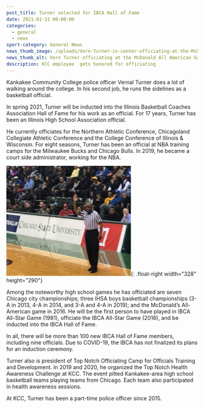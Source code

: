 ```yaml
---
post_title: Turner selected for IBCA Hall of Fame
date: 2021-01-31 00:00:00
categories:
  - general
  - news
sport-category: General News
news_thumb_image: /uploads/Vern-Turner-in-center-officiating-at-the-McDonald-All-American-Game-2016.jpg
news_thumb_alt: Vern Turner officiating at the McDonald All American Game in 2016
description: KCC employee  gets honored for officiating
---
```


Kankakee Community College police officer Vernal Turner does a lot of walking around the college. In his second job, he runs the sidelines as a basketball official.

In spring 2021, Turner will be inducted into the Illinois Basketball Coaches Association Hall of Fame for his work as an official. For 17 years, Turner has been an Illinois High School Association official.

He currently officiates for the Northern Athletic Conference, Chicagoland Collegiate Athletic Conference and the College Conference of Illinois & Wisconsin. For eight seasons, Turner has been an official at NBA training camps for the Milwaukee Bucks and Chicago Bulls. In 2019, he became a court side administrator, working for the NBA.

![Vern Turner officiating](/uploads/Vern-Turner-officiating_sm.jpg){: .float-right width="328" height="290"}

Among the noteworthy high school games he has officiated are seven Chicago city championships; three IHSA boys basketball championships (3-A in 2013, 4-A in 2014, and 3-A and 4-A in 2019); and the McDonald’s All-American game in 2016. He will be the first person to have played in IBCA All-Star Game (1981), officiate the IBCA All-Star Game (2016), and be inducted into the IBCA Hall of Fame.

In all, there will be more than 100 new IBCA Hall of Fame members, including nine officials. Due to COVID-19, the IBCA has not finalized its plans for an induction ceremony.

Turner also is president of Top Notch Officiating Camp for Officials Training and Development. In 2019 and 2020, he organized the Top Notch Health Awareness Challenge at KCC. The event pitted Kankakee-area high school basketball teams playing teams from Chicago. Each team also participated in health awareness sessions.

At KCC, Turner has been a part-time police officer since 2015.
